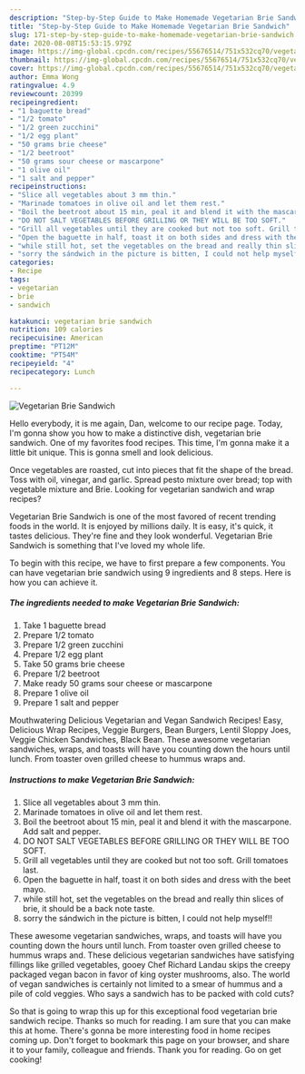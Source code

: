 ```yaml
---
description: "Step-by-Step Guide to Make Homemade Vegetarian Brie Sandwich"
title: "Step-by-Step Guide to Make Homemade Vegetarian Brie Sandwich"
slug: 171-step-by-step-guide-to-make-homemade-vegetarian-brie-sandwich
date: 2020-08-08T15:53:15.979Z
image: https://img-global.cpcdn.com/recipes/55676514/751x532cq70/vegetarian-brie-sandwich-recipe-main-photo.jpg
thumbnail: https://img-global.cpcdn.com/recipes/55676514/751x532cq70/vegetarian-brie-sandwich-recipe-main-photo.jpg
cover: https://img-global.cpcdn.com/recipes/55676514/751x532cq70/vegetarian-brie-sandwich-recipe-main-photo.jpg
author: Emma Wong
ratingvalue: 4.9
reviewcount: 20399
recipeingredient:
- "1 baguette bread"
- "1/2 tomato"
- "1/2 green zucchini"
- "1/2 egg plant"
- "50 grams brie cheese"
- "1/2 beetroot"
- "50 grams sour cheese or mascarpone"
- "1 olive oil"
- "1 salt and pepper"
recipeinstructions:
- "Slice all vegetables about 3 mm thin."
- "Marinade tomatoes in olive oil and let them rest."
- "Boil the beetroot about 15 min, peal it and blend it with the mascarpone. Add salt and pepper."
- "DO NOT SALT VEGETABLES BEFORE GRILLING OR THEY WILL BE TOO SOFT."
- "Grill all vegetables until they are cooked but not too soft. Grill tomatoes last."
- "Open the baguette in half, toast it on both sides and dress with the beet mayo."
- "while still hot, set the vegetables on the bread and really thin slices of brie, it should be a back note taste."
- "sorry the sándwich in the picture is bitten, I could not help myself!!"
categories:
- Recipe
tags:
- vegetarian
- brie
- sandwich

katakunci: vegetarian brie sandwich 
nutrition: 109 calories
recipecuisine: American
preptime: "PT12M"
cooktime: "PT54M"
recipeyield: "4"
recipecategory: Lunch

---
```



![Vegetarian Brie Sandwich](https://img-global.cpcdn.com/recipes/55676514/751x532cq70/vegetarian-brie-sandwich-recipe-main-photo.jpg)

Hello everybody, it is me again, Dan, welcome to our recipe page. Today, I'm gonna show you how to make a distinctive dish, vegetarian brie sandwich. One of my favorites food recipes. This time, I'm gonna make it a little bit unique. This is gonna smell and look delicious.

Once vegetables are roasted, cut into pieces that fit the shape of the bread. Toss with oil, vinegar, and garlic. Spread pesto mixture over bread; top with vegetable mixture and Brie. Looking for vegetarian sandwich and wrap recipes?

Vegetarian Brie Sandwich is one of the most favored of recent trending foods in the world. It is enjoyed by millions daily. It is easy, it's quick, it tastes delicious. They're fine and they look wonderful. Vegetarian Brie Sandwich is something that I've loved my whole life.


To begin with this recipe, we have to first prepare a few components. You can have vegetarian brie sandwich using 9 ingredients and 8 steps. Here is how you can achieve it.

<!--inarticleads1-->

##### The ingredients needed to make Vegetarian Brie Sandwich:

1. Take 1 baguette bread
1. Prepare 1/2 tomato
1. Prepare 1/2 green zucchini
1. Prepare 1/2 egg plant
1. Take 50 grams brie cheese
1. Prepare 1/2 beetroot
1. Make ready 50 grams sour cheese or mascarpone
1. Prepare 1 olive oil
1. Prepare 1 salt and pepper


Mouthwatering Delicious Vegetarian and Vegan Sandwich Recipes! Easy, Delicious Wrap Recipes, Veggie Burgers, Bean Burgers, Lentil Sloppy Joes, Veggie Chicken Sandwiches, Black Bean. These awesome vegetarian sandwiches, wraps, and toasts will have you counting down the hours until lunch. From toaster oven grilled cheese to hummus wraps and. 

<!--inarticleads2-->

##### Instructions to make Vegetarian Brie Sandwich:

1. Slice all vegetables about 3 mm thin.
1. Marinade tomatoes in olive oil and let them rest.
1. Boil the beetroot about 15 min, peal it and blend it with the mascarpone. Add salt and pepper.
1. DO NOT SALT VEGETABLES BEFORE GRILLING OR THEY WILL BE TOO SOFT.
1. Grill all vegetables until they are cooked but not too soft. Grill tomatoes last.
1. Open the baguette in half, toast it on both sides and dress with the beet mayo.
1. while still hot, set the vegetables on the bread and really thin slices of brie, it should be a back note taste.
1. sorry the sándwich in the picture is bitten, I could not help myself!!


These awesome vegetarian sandwiches, wraps, and toasts will have you counting down the hours until lunch. From toaster oven grilled cheese to hummus wraps and. These delicious vegetarian sandwiches have satisfying fillings like grilled vegetables, gooey Chef Richard Landau skips the creepy packaged vegan bacon in favor of king oyster mushrooms, also. The world of vegan sandwiches is certainly not limited to a smear of hummus and a pile of cold veggies. Who says a sandwich has to be packed with cold cuts? 

So that is going to wrap this up for this exceptional food vegetarian brie sandwich recipe. Thanks so much for reading. I am sure that you can make this at home. There's gonna be more interesting food in home recipes coming up. Don't forget to bookmark this page on your browser, and share it to your family, colleague and friends. Thank you for reading. Go on get cooking!
